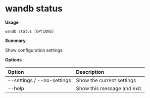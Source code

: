 # wandb status

**Usage**

`wandb status [OPTIONS]`

**Summary**

Show configuration settings

**Options**

| **Option** | **Description** |
| :--- | :--- |
| --settings / --no-settings | Show the current settings |
| --help | Show this message and exit. |

